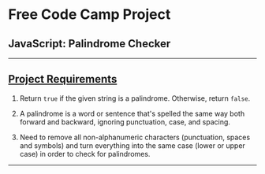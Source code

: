# Free Code Camp Project
## JavaScript: Palindrome Checker

---

## [Project Requirements](https://www.freecodecamp.org/learn/javascript-algorithms-and-data-structures/javascript-algorithms-and-data-structures-projects/palindrome-checker)
1. Return ```true``` if the given string is a palindrome. Otherwise, return ```false```.

2. A palindrome is a word or sentence that's spelled the same way both forward and backward, ignoring punctuation, case, and spacing.

3. Need to remove all non-alphanumeric characters (punctuation, spaces and symbols) and turn everything into the same case (lower or upper case) in order to check for palindromes.

---
